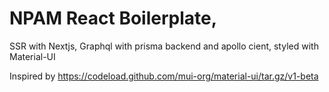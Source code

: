 
# NPAM React Boilerplate, 

SSR with Nextjs, Graphql with prisma backend and apollo cient, styled with Material-UI

Inspired by https://codeload.github.com/mui-org/material-ui/tar.gz/v1-beta 

